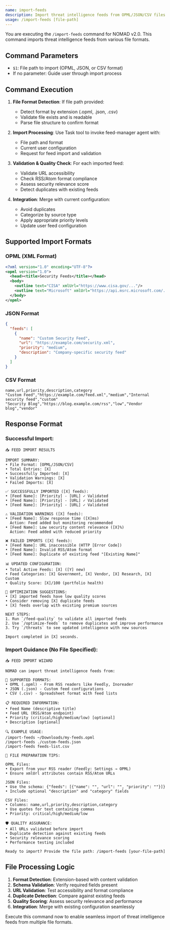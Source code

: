 ```yaml
---
name: import-feeds
description: Import threat intelligence feeds from OPML/JSON/CSV files
usage: /import-feeds [file-path]
---
```


You are executing the `/import-feeds` command for NOMAD v2.0. This command imports threat intelligence feeds from various file formats.

## Command Parameters

- `$1`: File path to import (OPML, JSON, or CSV format)
- If no parameter: Guide user through import process

## Command Execution

1. **File Format Detection**: If file path provided:
   - Detect format by extension (.opml, .json, .csv)
   - Validate file exists and is readable
   - Parse file structure to confirm format

2. **Import Processing**: Use Task tool to invoke feed-manager agent with:
   - File path and format
   - Current user configuration
   - Request for feed import and validation

3. **Validation & Quality Check**: For each imported feed:
   - Validate URL accessibility
   - Check RSS/Atom format compliance
   - Assess security relevance score
   - Detect duplicates with existing feeds

4. **Integration**: Merge with current configuration:
   - Avoid duplicates
   - Categorize by source type
   - Apply appropriate priority levels
   - Update user feed configuration

## Supported Import Formats

### OPML (XML Format)
```xml
<?xml version="1.0" encoding="UTF-8"?>
<opml version="1.0">
  <head><title>Security Feeds</title></head>
  <body>
    <outline text="CISA" xmlUrl="https://www.cisa.gov/..."/>
    <outline text="Microsoft" xmlUrl="https://api.msrc.microsoft.com/..."/>
  </body>
</opml>
```

### JSON Format
```json
{
  "feeds": [
    {
      "name": "Custom Security Feed",
      "url": "https://example.com/security.xml",
      "priority": "medium",
      "description": "Company-specific security feed"
    }
  ]
}
```

### CSV Format
```
name,url,priority,description,category
"Custom Feed","https://example.com/feed.xml","medium","Internal security feed","custom"
"Security Blog","https://blog.example.com/rss","low","Vendor blog","vendor"
```

## Response Format

### Successful Import:
```
📥 FEED IMPORT RESULTS

IMPORT SUMMARY:
• File Format: [OPML/JSON/CSV]
• Total Entries: [X]
• Successfully Imported: [X]
• Validation Warnings: [X]
• Failed Imports: [X]

✅ SUCCESSFULLY IMPORTED ([X] feeds):
• [Feed Name]: [Priority] - [URL] ✓ Validated
• [Feed Name]: [Priority] - [URL] ✓ Validated
• [Feed Name]: [Priority] - [URL] ✓ Validated

⚠️ VALIDATION WARNINGS ([X] feeds):
• [Feed Name]: Slow response time ([X]ms)
  Action: Feed added but monitoring recommended
• [Feed Name]: Low security content relevance ([X]%)
  Action: Feed added with reduced priority

❌ FAILED IMPORTS ([X] feeds):
• [Feed Name]: URL inaccessible (HTTP [Error Code])
• [Feed Name]: Invalid RSS/Atom format
• [Feed Name]: Duplicate of existing feed "[Existing Name]"

📊 UPDATED CONFIGURATION:
• Total Active Feeds: [X] ([Y] new)
• Feed Categories: [X] Government, [X] Vendor, [X] Research, [X] Custom
• Quality Score: [X]/100 (portfolio health)

🔧 OPTIMIZATION SUGGESTIONS:
• [X] imported feeds have low quality scores
• Consider removing [X] duplicate feeds
• [X] feeds overlap with existing premium sources

NEXT STEPS:
1. Run `/feed-quality` to validate all imported feeds
2. Use `/optimize-feeds` to remove duplicates and improve performance
3. Try `/threats` to see updated intelligence with new sources

Import completed in [X] seconds.
```

### Import Guidance (No File Specified):
```
📥 FEED IMPORT WIZARD

NOMAD can import threat intelligence feeds from:

📄 SUPPORTED FORMATS:
• OPML (.opml) - From RSS readers like Feedly, Inoreader
• JSON (.json) - Custom feed configurations
• CSV (.csv) - Spreadsheet format with feed lists

📋 REQUIRED INFORMATION:
• Feed Name (descriptive title)
• Feed URL (RSS/Atom endpoint)
• Priority (critical/high/medium/low) [optional]
• Description [optional]

🔍 EXAMPLE USAGE:
/import-feeds ~/Downloads/my-feeds.opml
/import-feeds ./custom-feeds.json
/import-feeds feeds-list.csv

📁 FILE PREPARATION TIPS:

OPML Files:
• Export from your RSS reader (Feedly: Settings → OPML)
• Ensure xmlUrl attributes contain RSS/Atom URLs

JSON Files:
• Use the schema: {"feeds": [{"name": "", "url": "", "priority": ""}]}
• Include optional "description" and "category" fields

CSV Files:
• Columns: name,url,priority,description,category
• Use quotes for text containing commas
• Priority: critical/high/medium/low

🛡️ QUALITY ASSURANCE:
• All URLs validated before import
• Duplicate detection against existing feeds
• Security relevance scoring
• Performance testing included

Ready to import? Provide the file path: /import-feeds [your-file-path]
```

## File Processing Logic

1. **Format Detection**: Extension-based with content validation
2. **Schema Validation**: Verify required fields present
3. **URL Validation**: Test accessibility and format compliance
4. **Duplicate Detection**: Compare against existing feeds
5. **Quality Scoring**: Assess security relevance and performance
6. **Integration**: Merge with existing configuration seamlessly

Execute this command now to enable seamless import of threat intelligence feeds from multiple file formats.